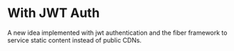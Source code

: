 # With JWT Auth

A new idea implemented with jwt authentication and the fiber framework to service static content instead of public CDNs.
